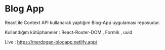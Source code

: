 # Blog App

React ile Context API kullanarak yaptığım Blog-App uygulaması reposudur.

Kullandığım kütüphaneler : React-Router-DOM , Formik , uuid

Live : https://merdogan-blogapp.netlify.app/


